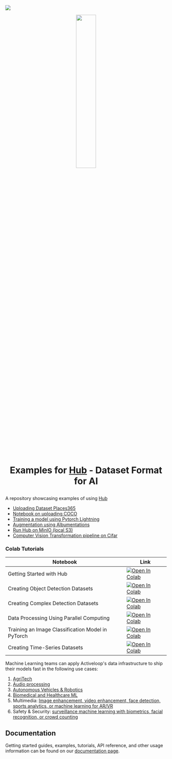 <img src="https://static.scarf.sh/a.png?x-pxid=bc3c57b0-9a65-49fe-b8ea-f711c4d35b82" /><p align="center">
    <img src="https://i.ibb.co/yk6hDfN/image.png" width="35%"/>
    </br>
    <h1 align="center">Examples for <a href="https://github.com/activeloopai/Hub">Hub</a> - Dataset Format for AI
 </h1>
 
 
A repository showcasing examples of using [Hub](https://github.com/activeloopai/Hub)
 - [Uploading Dataset Places365](places365/upload.py)
 - [Notebook on uploading COCO](coco/upload_coco.ipynb)
 - [Training a model using Pytorch Lightning](pytorch-lightning/mnist.py)
 - [Augmentation using Albumentations](albumentations/augment.py)
 - [Run Hub on MinIO (local S3)](minio)
 - [Computer Vision Transformation pipeline on Cifar](transforming)
 
### Colab Tutorials

| Notebook    | Link |
|-------------|------|
| Getting Started with Hub  | [![Open In Colab](https://colab.research.google.com/assets/colab-badge.svg)](https://colab.research.google.com/github/activeloopai/examples/blob/main/colabs/Getting_Started_with_Hub.ipynb) |
| Creating Object Detection Datasets | [![Open In Colab](https://colab.research.google.com/assets/colab-badge.svg)](https://colab.research.google.com/github/activeloopai/examples/blob/main/colabs/Creating_Object_Detection_Datasets.ipynb) |
| Creating Complex Detection Datasets | [![Open In Colab](https://colab.research.google.com/assets/colab-badge.svg)](https://colab.research.google.com/github/activeloopai/examples/blob/main/colabs/Creating_Complex_Datasets.ipynb) |
| Data Processing Using Parallel Computing | [![Open In Colab](https://colab.research.google.com/assets/colab-badge.svg)](https://colab.research.google.com/github/activeloopai/examples/blob/istranic-adding-colabs/colabs/Data_Processing_Using_Parallel_Computing.ipynb) |
| Training an Image Classification Model in PyTorch  | [![Open In Colab](https://colab.research.google.com/assets/colab-badge.svg)](https://colab.research.google.com/github/activeloopai/examples/blob/main/colabs/Training_an_Image_Classification_Model_in_PyTorch.ipynb) |
| Creating Time-Series Datasets  | [![Open In Colab](https://colab.research.google.com/assets/colab-badge.svg)](https://colab.research.google.com/github/activeloopai/examples/blob/main/colabs/Creating_Time_Series_Datasets.ipynb) |

Machine Learning teams can apply Activeloop's data infrastructure to ship their models fast in the following use cases:

 1. [AgriTech](https://www.activeloop.ai/solutions/agriculture/)
 2. [Audio processing](https://www.activeloop.ai/solutions/audio/)
 3. [Autonomous Vehicles & Robotics](https://www.activeloop.ai/solutions/autonomous-vehicles-robotics/)
 4. [Biomedical and Healthcare ML](https://www.activeloop.ai/solutions/biomedical-healthcare/)
 5. Multimedia: [Image enhancement, video enhancement, face detection, sports analytics, or machine learning for AR/VR](https://www.activeloop.ai/solutions/multimedia/)
 6. Safety & Security: [surveillance machine learning with biometrics, facial recognition, or crowd counting](https://www.activeloop.ai/solutions/safety-security/)


## Documentation
Getting started guides, examples, tutorials, API reference, and other usage information can be found on our [documentation page](http://docs.activeloop.ai/?utm_source=github&utm_medium=repo&utm_campaign=readme). 
